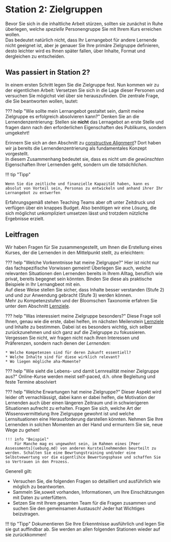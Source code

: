 # Station 2: Zielgruppen

Bevor Sie sich in die inhaltliche Arbeit stürzen, sollten sie zunächst in Ruhe überlegen, welche *spezielle* Personengruppe Sie mit Ihrem Kurs erreichen wollen. <br>
Das bedeutet natürlich nicht, dass Ihr Lernangebot für andere Lernende nicht geeignet ist, aber je genauer Sie Ihre primäre Zielgruppe definieren, desto leichter wird es Ihnen später fallen, über Inhalte, Format und dergleichen zu entscheiden.


## Was passiert in Station 2?
In einem ersten Schritt legen Sie die Zielgruppe fest. Nun kommen wir zu der eigentlichen Arbeit: Versetzen Sie sich in die Lage dieser Personen und versuchen Sie mögichst viel über sie herauszufinden.
Die zentrale Frage, die Sie beantworten wollen, lautet:

??? help "Wie sollte mein Lernangebot gestaltet sein, damit meine Zielgruppe es erfolgreich absolvieren kann?"
    Denken Sie an die Lernendenzentrierung: Stellen sie **nicht** das Lernagebot an erste Stelle und fragen dann nach den erforderlichen Eigenschaften des Publikums, sondern umgekehrt!

 Erinnern Sie sich an den Abschnitt zu [constructive Alignment](index.md#constructive-alignment)? Dort haben wir ja bereits die Lernendenzentrierung als fundamentales Konzept vorgestellt. <br>
In diesem Zusammenhang bedeutet sie, dass es nicht um die *gewünschten* Eigenschaften Ihrer Lernenden geht, sondern um die *tatsächlichen*. <br>


!!! tip "Tipp"

    Wenn Sie die zeitliche und finanzielle Kapazität haben, kann es absolut von Vorteil sein, Personas zu entwickeln und anhand ihrer Ihr Lernangebot zu entwerfen

Erfahrungsgemäß stehen Teaching Teams aber oft unter Zeitdruck und verfügen über ein knappes Budget. Also benötigen wir eine Lösung, die sich möglichst unkompliziert umsetzen lässt und trotzdem nützliche Ergebnisse erzielt.  

## Leitfragen
Wir haben Fragen für Sie zusammengestellt, um Ihnen die Erstellung eines Kurses, der die Lernenden in den Mittelpunkt stellt, zu erleichtern:

??? help "Welche Vorkenntnisse hat meine Zielgruppe?"
    Hier ist nicht nur das fachspezifische Vorwissen gemeint! Überlegen Sie auch, welche relevanten Situationen den Lernenden bereits in Ihrem Alltag, beruflich wie privat, bereits begegnet sein könnten. Binden Sie diese als praktische Beispiele in Ihr Lernangbeot mit ein.<br>
    Auf diese Weise stellen Sie sicher, dass Inhalte besser verstanden (Stufe 2) und und zur Anwendung gebracht (Stufe 3) werden können. <br>
    Mehr zu Kompetenzstufen und der Bloomschen Taxonomie erfahren Sie unter dem Abschnitt [Lernziele](target.md).

??? help "Was interessiert meine Zielgruppe besonders?"
    Diese Frage soll Ihnen, genau wie die erste, dabei helfen, im nächsten Meilenstein [Lernziele](target.md) und Inhalte zu bestimmen. Dabei ist es besonders wichtig, sich selber zurückzunehmen und sich ganz auf die Zielgruppe zu fokussieren. Vergessen Sie nicht, wir fragen nicht nach *Ihren* Interessen und Präferenzen, sondern nach denen der *Lernenden*:

    * Welche Kompetenzen sind für deren Zukunft essentiell?
    * Welche Inhalte sind für diese wirklich relevant?  
    * Wo liegen mögliche aha-Momente?


??? help "Wie sieht die Lebens- und damit Lernrealität meiner Zielgruppe aus?"
    Online-Kurse werden meist self-paced, d.h. ohne Begleitung und feste Termine absolviert

??? help "Welche Erwartungen hat meine Zielgruppe?"
    Dieser Aspekt wird leider oft vernachlässigt, dabei kann er dabei helfen, die Motivation der Lernenden auch über einen längeren Zeitraum und in schwierigeren Situationen aufrecht zu erhalten. Fragen Sie sich, welche Art der Wissensvermittelung Ihre Zielgruppe gewohnt ist und welche Lernsituationen eine Herausforderung darstellen könnten. Nehmen Sie Ihre Lernenden in solchen Momenten an der Hand und ermuntern Sie sie, neue Wege zu gehen!

    !!! info "Beispiel"
        Für Manche mag es ungewohnt sein, im Rahmen eines [Peer Assessments](uebung.md) von anderen Kursteilnehmenden beurteilt zu werden. Schalten Sie eine Bewrtungstraining und/oder eine Selbstvewertung vor die eigentlihce Bewertungsphase und schaffen Sie so Vertrauen in den Prozess.



 Generell gilt:

* Versuchen Sie, die folgenden Fragen so detailliert und ausführlich wie möglich zu beantworten.
* Sammeln Sie,soweit vorhanden, Informationen, um Ihre Einschätzungen mit Daten zu unterfüttern.
* Setzen Sie mit Ihrem gesamten Team für die Fragen zusammen und suchen Sie den gemeinsamen Austausch! Jeder hat Wichtiges beizutragen.



!!! tip "Tipp"
    Dokumentieren Sie Ihre Erkenntnisse ausführlich und legen Sie sie gut auffindbar ab. Sie werden an allen folgenden Stationen wieder auf sie zurückkommen!
